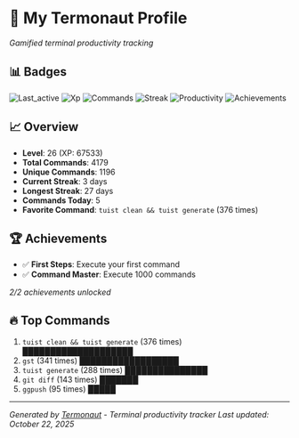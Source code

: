 # 🚀 My Termonaut Profile

*Gamified terminal productivity tracking*

## 📊 Badges

![Last_active](https://img.shields.io/badge/Last+Active-17h+ago-yellow?style=flat-square&logo=terminal&logoColor=white) ![Xp](https://img.shields.io/badge/XP-Level+26+%2867533%2F72900%29-orange?style=flat-square&logo=terminal&logoColor=white) ![Commands](https://img.shields.io/badge/Commands-4179-blue?style=flat-square&logo=terminal&logoColor=white) ![Streak](https://img.shields.io/badge/Streak-3+days-green?style=flat-square&logo=terminal&logoColor=white) ![Productivity](https://img.shields.io/badge/Productivity-80.0%25-green?style=flat-square&logo=terminal&logoColor=white) ![Achievements](https://img.shields.io/badge/Achievements-5%2F10-blue?style=flat-square&logo=terminal&logoColor=white) 

## 📈 Overview

- **Level**: 26 (XP: 67533)
- **Total Commands**: 4179
- **Unique Commands**: 1196
- **Current Streak**: 3 days
- **Longest Streak**: 27 days
- **Commands Today**: 5
- **Favorite Command**: `tuist clean && tuist generate` (376 times)

## 🏆 Achievements

- ✅ **First Steps**: Execute your first command
- ✅ **Command Master**: Execute 1000 commands

*2/2 achievements unlocked*

## 🔥 Top Commands

1. `tuist clean && tuist generate` (376 times) ████████████████████
2. `gst` (341 times) ██████████████████
3. `tuist generate` (288 times) ███████████████
4. `git diff` (143 times) ███████
5. `ggpush` (95 times) █████

---

*Generated by [Termonaut](https://github.com/oiahoon/termonaut) - Terminal productivity tracker*
*Last updated: October 22, 2025*
